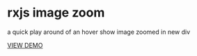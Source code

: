 # rxjs image zoom

a quick play around of an hover show image zoomed in new div

[VIEW DEMO](http://cmdv.github.io/rxjs-image-zoom/)
